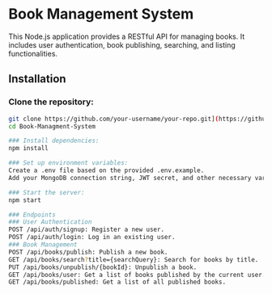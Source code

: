 # Book Management System

This Node.js application provides a RESTful API for managing books. It includes user authentication, book publishing, searching, and listing functionalities.

## Installation

### Clone the repository:
   ```bash
   git clone https://github.com/your-username/your-repo.git](https://github.com/pranandv/book-managements-system.git
   cd Book-Managment-System

### Install dependencies:
npm install

### Set up environment variables:
Create a .env file based on the provided .env.example.
Add your MongoDB connection string, JWT secret, and other necessary variables.

### Start the server:
npm start

### Endpoints
### User Authentication
POST /api/auth/signup: Register a new user.
POST /api/auth/login: Log in an existing user.
### Book Management
POST /api/books/publish: Publish a new book.
GET /api/books/search?title={searchQuery}: Search for books by title.
PUT /api/books/unpublish/{bookId}: Unpublish a book.
GET /api/books/user: Get a list of books published by the current user.
GET /api/books/published: Get a list of all published books.
